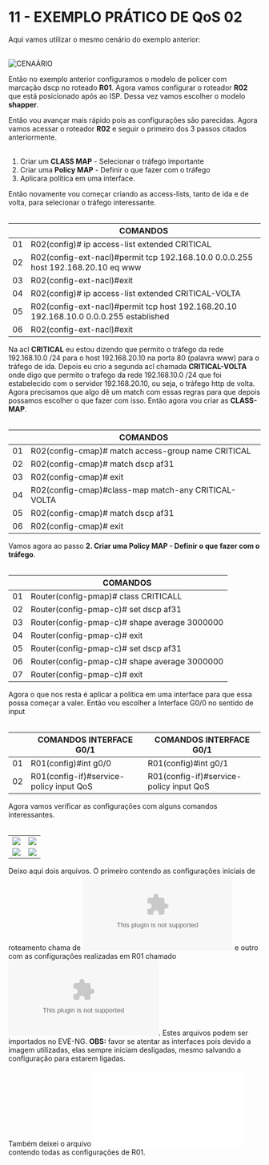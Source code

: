 # 11 - EXEMPLO PRÁTICO DE QoS 02
 
Aqui vamos utilizar o mesmo cenário do exemplo anterior: <br></br>

![CENAÁRIO](Imagens/01-cenario.png)

Então no exemplo anterior configuramos o modelo de policer com marcação dscp no roteado **R01**. Agora vamos configurar o roteador **R02** que está posicionado após ao ISP. Dessa vez vamos escolher o modelo **shapper**. 

Então vou avançar mais rápido pois as configurações são parecidas. Agora vamos acessar o roteador **R02** e seguir o primeiro dos 3 passos citados anteriormente. <br></br>
1. Criar um **CLASS MAP** - Selecionar o tráfego importante
2. Criar uma **Policy MAP** - Definir o que fazer com o tráfego
3. Aplicara política em uma interface.

Então novamente vou começar criando as access-lists, tanto de ida e de volta,  para selecionar o tráfego interessante. <br></br>

|      |  COMANDOS                                                                             |
| :--: | ------------------------------------------------------------------------------------- | 
| 01   | R02(config)# ip access-list extended CRITICAL                                         |
| 02   | R02(config-ext-nacl)#permit tcp 192.168.10.0 0.0.0.255 host 192.168.20.10 eq www      |
| 03   | R02(config-ext-nacl)#exit                                                                      |
| 04   | R02(config)# ip access-list extended CRITICAL-VOLTA                                   |
| 05   | R02(config-ext-nacl)#permit tcp host 192.168.20.10 192.168.10.0 0.0.0.255 established |
| 06   | R02(config-ext-nacl)#exit                                                                      |

Na acl **CRITICAL** eu estou dizendo que permito o tráfego da rede 192.168.10.0 /24 para o host 192.168.20.10 na porta 80 (palavra www) para o tráfego de ida. Depois eu crio a segunda acl chamada **CRITICAL-VOLTA** onde digo que permito o trafego da rede 192.168.10.0 /24 que foi estabelecido com o servidor 192.168.20.10, ou seja, o tráfego http de volta. Agora precisamos que algo dê um match com essas regras para que depois possamos escolher o que fazer com isso. Então agora vou criar as **CLASS-MAP**. <br></br>

|      |  COMANDOS                                                                        |
| :--: | -------------------------------------------------------------------------------- | 
| 01   | R02(config-cmap)# match access-group name CRITICAL                               |
| 02   | R02(config-cmap)# match dscp af31                                                |
| 03   | R02(config-cmap)# exit                                                           |
| 04   | R02(config-cmap)#class-map match-any CRITICAL-VOLTA                              |
| 05   | R02(config-cmap)# match dscp af31                                                |
| 06   | R02(config-cmap)# exit                                                           |

Vamos agora ao passo **2. Criar uma **Policy MAP** - Definir o que fazer com o tráfego**. <br></br>

|      |  COMANDOS                                                                        |
| :--: | -------------------------------------------------------------------------------- | 
| 01   | Router(config-pmap)# class CRITICALL                                             |
| 02   | Router(config-pmap-c)#  set dscp af31                                            |
| 03   | Router(config-pmap-c)#  shape average 3000000                                    |
| 04   | Router(config-pmap-c)# exit                                                      |
| 05   | Router(config-pmap-c)#  set dscp af31                                            |
| 06   | Router(config-pmap-c)#  shape average 3000000                                    |
| 07   | Router(config-pmap-c)# exit                                                      |


Agora o que nos resta é aplicar a política em uma interface para que essa possa começar a valer. Então vou escolher a Interface G0/0 no sentido de input <br></br>

|      |  COMANDOS  INTERFACE G0/1                |  COMANDOS  INTERFACE G0/1                 |
| :--: | ---------------------------------------- | ----------------------------------------- |
| 01   | R01(config)#int g0/0                     | R01(config)#int g0/1                      |
| 02   | R01(config-if)#service-policy input QoS  | R01(config-if)#service-policy input QoS   |

Agora vamos verificar as configurações com alguns comandos interessantes. <br></br>

<table>
    <tr >
        <td width="50%"> <img src="Imagens/02-class_maps.png"></img> </td>
        <td width="50%"> <img src="Imagens/03-policy_maps.png"></img> </td>
    </tr>
    <tr >    
        <td width="50%"> <img src="Imagens/04-policy_maps_interface.png"></img> </td>
        <td width="50%"> <img src="Imagens/05-policy_maps_interface.png"></img> </td>
    </tr>
</table>


Deixo aqui dois arquivos. O primeiro contendo as configurações iniciais de roteamento chama de ![01-QoS(Zerado).zip](Arquivos/01-QoS(Zerado).zip) e outro com as configurações realizadas em R01 chamado ![02-QoS_(R02).zip](Arquivos/02-QoS_(R02).zip). Estes arquivos podem ser importados no EVE-NG. **OBS:** favor se atentar as interfaces pois devido a imagem utilizadas, elas sempre iniciam desligadas, mesmo salvando a configuração para estarem ligadas. <br></br>
Também deixei o arquivo ![R02.txt](Arquivos/R02.txt) contendo todas as configurações de R01. <br></br>
